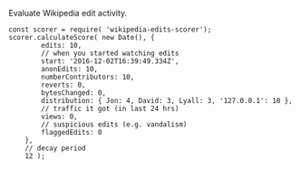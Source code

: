 Evaluate Wikipedia edit activity.

	const scorer = require( 'wikipedia-edits-scorer');
	scorer.calculateScore( new Date(), {
			edits: 10,
			// when you started watching edits
			start: '2016-12-02T16:39:49.334Z',
			anonEdits: 10,
			numberContributors: 10,
			reverts: 0,
			bytesChanged: 0,
			distribution: { Jon: 4, David: 3, Lyall: 3, '127.0.0.1': 10 },
			// traffic it got (in last 24 hrs)
			views: 0,
			// suspicious edits (e.g. vandalism)
			flaggedEdits: 0
		},
		// decay period
		12 );
